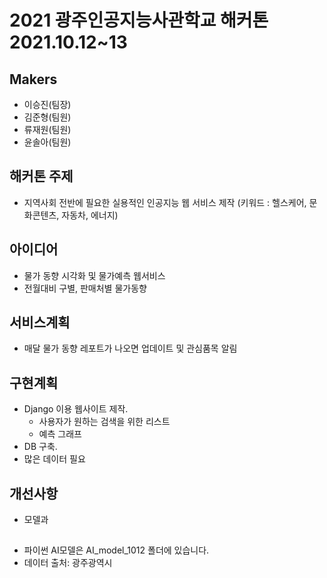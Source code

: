 # 2021 광주인공지능사관학교 해커톤 2021.10.12~13

## Makers
* 이승진(팀장)
* 김준형(팀원)
* 류재원(팀원)
* 윤솔아(팀원)

## 해커톤 주제
* 지역사회 전반에 필요한 실용적인 인공지능 웹 서비스 제작 
  (키워드 : 헬스케어, 문화콘텐츠, 자동차, 에너지)

## 아이디어
* 물가 동향 시각화 및 물가예측 웹서비스
* 전월대비 구별, 판매처별 물가동향

## 서비스계획
* 매달 물가 동향 레포트가 나오면 업데이트 및 관심품목 알림

## 구현계획
* Django 이용 웹사이트 제작.
  * 사용자가 원하는 검색을 위한 리스트
  * 예측 그래프
* DB 구축.
* 많은 데이터 필요

## 개선사항
* 모델과 

##
* 파이썬 AI모델은 AI_model_1012 폴더에 있습니다.
* 데이터 출처: 광주광역시
